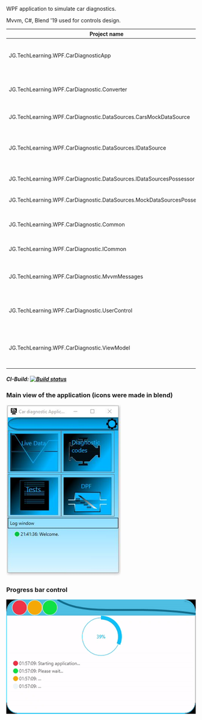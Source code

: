 WPF application to simulate car diagnostics.

Mvvm, C#, Blend '19 used for controls design.

| Project name                                                          | Description                                                                          | Type                                  |
|-----------------------------------------------------------------------|--------------------------------------------------------------------------------------|---------------------------------------|
| JG.TechLearning.WPF.CarDiagnosticApp                                  | Main app for car diagnostic.                                                         | WPF App targeting .NET Core 3.0       |
| JG.TechLearning.WPF.CarDiagnostic.Converter                           | IValueConverters implementations.                                                    | Class Library targeting .NET Core 3.0 |
| JG.TechLearning.WPF.CarDiagnostic.DataSources.CarsMockDataSource      | Data source (car) mock.                                                              | .NET Standard 2.0                     |
| JG.TechLearning.WPF.CarDiagnostic.DataSources.IDataSource             | Interfaces and necessary models that are required by  data source to be implemented. | .NET Standard 2.0                     |
| JG.TechLearning.WPF.CarDiagnostic.DataSources.IDataSourcesPossessor   | Interfaces for data sources holders.                                                 | .NET Standard 2.0                     |
| JG.TechLearning.WPF.CarDiagnostic.DataSources.MockDataSourcesPossesor | Mock of data sources holder.                                                         | .NET Standard 2.0                     |
| JG.TechLearning.WPF.CarDiagnostic.Common                              | Common types / implementations used across several projects.                         | .NET Standard 2.0                     |
| JG.TechLearning.WPF.CarDiagnostic.ICommon                             | Common Interfaces.                                                                   | .NET Standard 2.0                     |
| JG.TechLearning.WPF.CarDiagnostic.MvvmMessages                        | Messages flying around the system  to which registration can be made.                | .NET Standard 2.0                     |
| JG.TechLearning.WPF.CarDiagnostic.UserControl                         | WPF xaml controls library (car-related).                                             | Class Library targeting .NET Core 3.0 |
| JG.TechLearning.WPF.CarDiagnostic.ViewModel                           | Viewmodels represents data that can  be shown in car diagnostic system.              | .NET Standard 2.0                     |
  ##### CI-Build: [![Build status](https://ci.appveyor.com/api/projects/status/lylpjrda9ji1v7hy?svg=true)](https://ci.appveyor.com/project/Jacob273/jg-techlearning-wpf-cardiagnosticapp)

  
   ### Main view of the application (icons were made in blend)
  ![app main screen](./app_main_screen.jpg)

  ### Progress bar control
  ![Progress bar control](./car_diagnostic_progresscontrol.gif)
  

